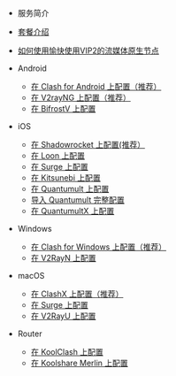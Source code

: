 * 服务简介
 * [套餐介绍](Android/Shadowsocks.md)
 * [如何使用愉快使用VIP2的流媒体原生节点](Android/ShadowsocksD.md)


* Android
  * [在 Clash for Android 上配置（推荐）](Android/Surfboard.md)
  * [在 V2rayNG 上配置（推荐）](Android/V2RayNG.md)
  * [在 BifrostV 上配置](Android/BifrostV.md)

* iOS

  * [在 Shadowrocket 上配置(推荐）](iOS/Shadowrocket.md)
  * [在 Loon 上配置](iOS/Loon.md)
  * [在 Surge 上配置](iOS/Surge.md)
  * [在 Kitsunebi 上配置](iOS/Kitsunebi.md)
  * [在 Quantumult 上配置](iOS/Quantumult_sub.md)
  * [导入 Quantumult 完整配置](iOS/Quantumult_conf.md)
  * [在 QuantumultX 上配置](iOS/QuantumultX.md)

* Windows
  * [在 Clash for Windows 上配置（推荐）](Windows/Clash-for-Windows.md)
  * [在 V2RayN 上配置](Windows/V2RayN.md)


* macOS

  * [在 ClashX 上配置（推荐）](macOS/ClashX.md)
  * [在 Surge 上配置](macOS/Surge.md)
  * [在 V2RayU 上配置](macOS/V2RayU.md)

* Router

  * [在 KoolClash 上配置](Router/KoolClash.md)
  * [在 Koolshare Merlin 上配置](Router/Merlin.md)
